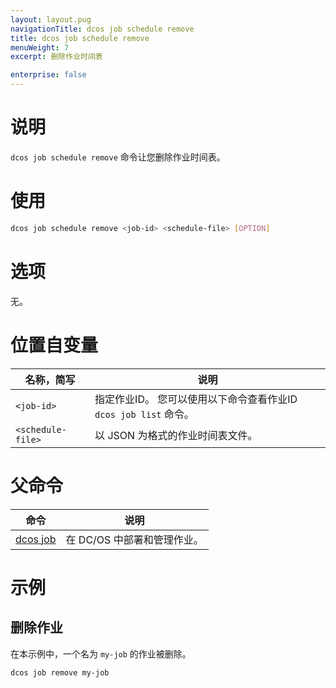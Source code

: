 ```yaml
---
layout: layout.pug
navigationTitle: dcos job schedule remove
title: dcos job schedule remove
menuWeight: 7
excerpt: 删除作业时间表

enterprise: false
---
```



# 说明
`dcos job schedule remove` 命令让您删除作业时间表。

# 使用

```bash
dcos job schedule remove <job-id> <schedule-file> [OPTION]
```

# 选项

无。

# 位置自变量

| 名称，简写 | 说明 |
|---------|-------------|
| `<job-id>`   |  指定作业ID。 您可以使用以下命令查看作业ID `dcos job list` 命令。|
| `<schedule-file>` | 以 JSON 为格式的作业时间表文件。|

# 父命令

| 命令 | 说明 |
|---------|-------------|
|  [dcos job](/dcos/cn/1.11/cli/command-reference/dcos-job/)  | 在 DC/OS 中部署和管理作业。|

# 示例

## 删除作业

在本示例中，一个名为 `my-job` 的作业被删除。

```bash
dcos job remove my-job
```


